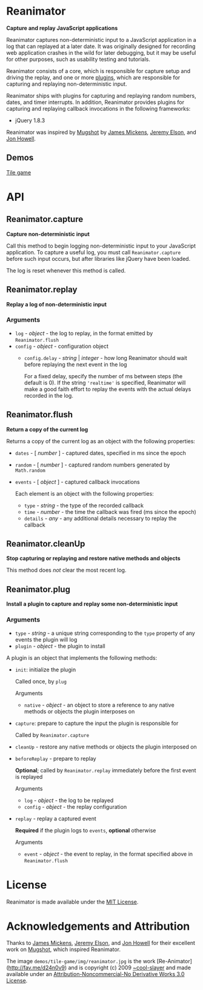 Reanimator
==========

**Capture and replay JavaScript applications**

Reanimator captures non-deterministic input to a JavaScript application in a log
that can replayed at a later date. It was originally designed for recording web
application crashes in the wild for later debugging, but it may be useful for
other purposes, such as usability testing and tutorials.

Reanimator consists of a core, which is responsible for capture setup and
driving the replay, and one or more [plugins](#reanimatorplug), which are
responsible for capturing and replaying non-deterministic input.

Reanimator ships with plugins for capturing and replaying random numbers, dates,
and timer interrupts. In addition, Reanimator provides plugins for capturing and
replaying callback invocations in the following frameworks:

- jQuery 1.8.3

Reanimator was inspired by
[Mugshot](http://research.microsoft.com/apps/pubs/default.aspx?id=120937) by
[James Mickens](http://research.microsoft.com/en-us/people/mickens/), [Jeremy
Elson](http://research.microsoft.com/en-us/people/jelson/), and [Jon
Howell](http://research.microsoft.com/en-us/people/howell/).

## Demos

[Tile game](http://waterfallengineering.github.com/reanimator/tile-game/index.html)

# API

## Reanimator.capture
**Capture non-deterministic input**

Call this method to begin logging non-deterministic input to your
JavaScript application. To capture a useful log, you must call
`Reanimator.capture` before such input occurs, but after libraries like
jQuery have been loaded.

The log is reset whenever this method is called.

## Reanimator.replay
**Replay a log of non-deterministic input**

### Arguments

- `log` - *object* - the log to replay, in the format emitted by
  `Reanimator.flush`
- `config` - *object* - configuration object
  - `config.delay` - *string* | *integer* - how long Reanimator should wait
    before replaying the next event in the log
      
      For a fixed delay, specify the number of ms between steps (the
      default is 0). If the string `'realtime'` is specified, Reanimator
      will make a good faith effort to replay the events with the actual
      delays recorded in the log.

## Reanimator.flush
**Return a copy of the current log**

Returns a copy of the current log as an object with the following
properties:

- `dates` - [ *number* ] - captured dates, specified in ms since the epoch
- `random` - [ *number* ] - captured random numbers generated by
  `Math.random`
- `events` - [ *object* ] - captured callback invocations

    Each element is an object with the following properties:
  - `type` - *string* - the type of the recorded callback
  - `time` - *number* - the time the callback was fired (ms since the epoch)
  - `details` - *any* - any additional details necessary to replay the
    callback

## Reanimator.cleanUp
**Stop capturing or replaying and restore native methods and objects**

This method does *not* clear the most recent log.

## Reanimator.plug
**Install a plugin to capture and replay some non-deterministic input**

### Arguments

- `type` - *string* - a unique string corresponding to the `type` property
  of any events the plugin will log
- `plugin` - *object* - the plugin to install

A plugin is an object that implements the following methods:

- `init`: initialize the plugin

    Called once, by `plug`

    Arguments
  - `native` - *object* - an object to store a reference to any native
    methods or objects the plugin interposes on

- `capture`: prepare to capture the input the plugin is responsible for

    Called by `Reanimator.capture`

- `cleanUp` - restore any native methods or objects the plugin interposed
  on

- `beforeReplay` - prepare to replay

    **Optional**; called by `Reanimator.replay` immediately before the
    first event is replayed

    Arguments
  - `log` - *object* - the log to be replayed
  - `config` - *object* - the replay configuration

- `replay` - replay a captured event

    **Required** if the plugin logs to `events`, **optional** otherwise

    Arguments
  - `event` - *object* - the event to replay, in the format specified above
    in `Reanimator.flush`

# License

Reanimator is made available under the [MIT
License](http://opensource.org/licenses/mit-license.php).

# Acknowledgements and Attribution

Thanks to [James Mickens](http://research.microsoft.com/en-us/people/mickens/),
[Jeremy Elson](http://research.microsoft.com/en-us/people/jelson/), and [Jon
Howell](http://research.microsoft.com/en-us/people/howell/) for their excellent
work on
[Mugshot](http://research.microsoft.com/apps/pubs/default.aspx?id=120937), which
inspired Reanimator.

The image `demos/tile-game/img/reanimator.jpg` is the work [Re-Animator]
(http://fav.me/d24n0v9) and is copyright (c) 2009
[~cool-slayer](http://cool-slayer.deviantart.com/) and made available under an
[Attribution-Noncommercial-No Derivative Works 3.0
License](http://creativecommons.org/licenses/by-nc-nd/3.0/).
